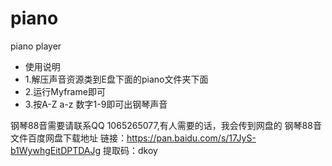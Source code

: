 # piano
piano player
 * 使用说明
 * 1.解压声音资源类到E盘下面的piano文件夹下面
 * 2.运行Myframe即可
 * 3.按A-Z a-z 数字1-9即可出钢琴声音

钢琴88音需要请联系QQ 1065265077,有人需要的话，我会传到网盘的
钢琴88音文件百度网盘下载地址
链接：https://pan.baidu.com/s/17JyS-b1WywhgEitDPTDAJg 
提取码：dkoy
